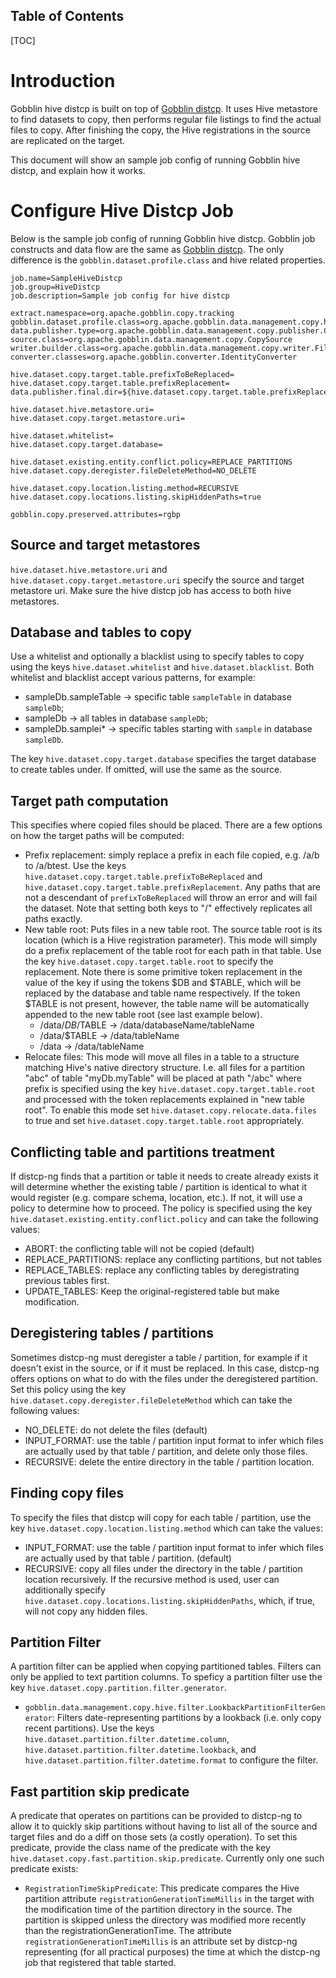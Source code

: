 Table of Contents
--------------------

[TOC]

# Introduction

Gobblin hive distcp is built on top of [Gobblin distcp](http://gobblin.readthedocs.io/en/latest/adaptors/Gobblin-Distcp/). It uses Hive metastore to find datasets to copy, then performs regular file listings to find the actual files to copy. After finishing the copy, the Hive registrations in the source are replicated on the target.

This document will show an sample job config of running Gobblin hive distcp, and explain how it works.

# Configure Hive Distcp Job

Below is the sample job config of running Gobblin hive distcp. Gobblin job constructs and data flow are the same as [Gobblin distcp](http://gobblin.readthedocs.io/en/latest/adaptors/Gobblin-Distcp/). The only difference is the `gobblin.dataset.profile.class` and hive related properties.

```
job.name=SampleHiveDistcp
job.group=HiveDistcp
job.description=Sample job config for hive distcp

extract.namespace=org.apache.gobblin.copy.tracking
gobblin.dataset.profile.class=org.apache.gobblin.data.management.copy.hive.HiveDatasetFinder
data.publisher.type=org.apache.gobblin.data.management.copy.publisher.CopyDataPublisher
source.class=org.apache.gobblin.data.management.copy.CopySource
writer.builder.class=org.apache.gobblin.data.management.copy.writer.FileAwareInputStreamDataWriterBuilder
converter.classes=org.apache.gobblin.converter.IdentityConverter

hive.dataset.copy.target.table.prefixToBeReplaced=
hive.dataset.copy.target.table.prefixReplacement=
data.publisher.final.dir=${hive.dataset.copy.target.table.prefixReplacement}

hive.dataset.hive.metastore.uri=
hive.dataset.copy.target.metastore.uri=

hive.dataset.whitelist=
hive.dataset.copy.target.database=

hive.dataset.existing.entity.conflict.policy=REPLACE_PARTITIONS
hive.dataset.copy.deregister.fileDeleteMethod=NO_DELETE

hive.dataset.copy.location.listing.method=RECURSIVE
hive.dataset.copy.locations.listing.skipHiddenPaths=true

gobblin.copy.preserved.attributes=rgbp
```

## Source and target metastores

`hive.dataset.hive.metastore.uri` and `hive.dataset.copy.target.metastore.uri` specify the source and target metastore uri. Make sure the hive distcp job has access to both hive metastores.

## Database and tables to copy

Use a whitelist and optionally a blacklist using to specify tables to copy using the keys `hive.dataset.whitelist` and `hive.dataset.blacklist`. Both whitelist and blacklist accept various patterns, for example:

* sampleDb.sampleTable -> specific table `sampleTable` in database `sampleDb`;
* sampleDb -> all tables in database `sampleDb`;
* sampleDb.samplei* -> specific tables starting with `sample` in database `sampleDb`.

The key `hive.dataset.copy.target.database` specifies the target database to create tables under. If omitted, will use the same as the source.

## Target path computation

This specifies where copied files should be placed. There are a few options on how the target paths will be computed:

* Prefix replacement: simply replace a prefix in each file copied, e.g. /a/b to /a/btest. Use the keys `hive.dataset.copy.target.table.prefixToBeReplaced` and `hive.dataset.copy.target.table.prefixReplacement`. Any paths that are not a descendant of `prefixToBeReplaced` will throw an error and will fail the dataset. Note that setting both keys to "/" effectively replicates all paths exactly. 
* New table root: Puts files in a new table root. The source table root is its location (which is a Hive registration parameter). This mode will simply do a prefix replacement of the table root for each path in that table. Use the key `hive.dataset.copy.target.table.root` to specify the replacement. Note there is some primitive token replacement in the value of the key if using the tokens $DB and $TABLE, which will be replaced by the database and table name respectively. If the token $TABLE is not present, however, the table name will be automatically appended to the new table root (see last example below).
    * /data/$DB/$TABLE -> /data/databaseName/tableName
    * /data/$TABLE -> /data/tableName
    * /data -> /data/tableName
* Relocate files: This mode will move all files in a table to a structure matching Hive's native directory structure. I.e. all files for a partition "abc" of table "myDb.myTable" will be placed at path "<prefix>/abc" where prefix is specified using the key `hive.dataset.copy.target.table.root` and processed with the token replacements explained in "new table root". To enable this mode set `hive.dataset.copy.relocate.data.files` to true and set `hive.dataset.copy.target.table.root` appropriately. 
## Conflicting table and partitions treatment

If distcp-ng finds that a partition or table it needs to create already exists it will determine whether the existing table / partition is identical to what it would register (e.g. compare schema, location, etc.). If not, it will use a policy to determine how to proceed. The policy is specified using the key `hive.dataset.existing.entity.conflict.policy` and can take the following values:

* ABORT: the conflicting table will not be copied (default)
* REPLACE_PARTITIONS: replace any conflicting partitions, but not tables
* REPLACE_TABLES: replace any conflicting tables by deregistrating previous tables first.
* UPDATE_TABLES: Keep the original-registered table but make modification.

## Deregistering tables / partitions

Sometimes distcp-ng must deregister a table / partition, for example if it doesn't exist in the source, or if it must be replaced. In this case, distcp-ng offers options on what to do with the files under the deregistered partition. Set this policy using the key `hive.dataset.copy.deregister.fileDeleteMethod` which can take the following values:

* NO_DELETE: do not delete the files (default)
* INPUT_FORMAT: use the table / partition input format to infer which files are actually used by that table / partition, and delete only those files.
* RECURSIVE: delete the entire directory in the table / partition location.

## Finding copy files

To specify the files that distcp will copy for each table / partition, use the key `hive.dataset.copy.location.listing.method` which can take the values:

* INPUT_FORMAT: use the table / partition input format to infer which files are actually used by that table / partition. (default)
* RECURSIVE: copy all files under the directory in the table / partition location recursively.
If the recursive method is used, user can additionally specify `hive.dataset.copy.locations.listing.skipHiddenPaths`, which, if true, will not copy any hidden files.

## Partition Filter

A partition filter can be applied when copying partitioned tables. Filters can only be applied to text partition columns. To speficy a partition filter use the key `hive.dataset.copy.partition.filter.generator`.

* `gobblin.data.management.copy.hive.filter.LookbackPartitionFilterGenerator`: Filters date-representing partitions by a lookback (i.e. only copy recent partitions). Use the keys `hive.dataset.partition.filter.datetime.column`, `hive.dataset.partition.filter.datetime.lookback`, and `hive.dataset.partition.filter.datetime.format` to configure the filter.

## Fast partition skip predicate

A predicate that operates on partitions can be provided to distcp-ng to allow it to quickly skip partitions without having to list all of the source and target files and do a diff on those sets (a costly operation). To set this predicate, provide the class name of the predicate with the key `hive.dataset.copy.fast.partition.skip.predicate`. Currently only one such predicate exists:

* `RegistrationTimeSkipPredicate`: This predicate compares the Hive partition attribute `registrationGenerationTimeMillis` in the target with the modification time of the partition directory in the source. The partition is skipped unless the directory was modified more recently than the registrationGenerationTime. The attribute `registrationGenerationTimeMillis` is an attribute set by distcp-ng representing (for all practical purposes) the time at which the distcp-ng job that registered that table started.

